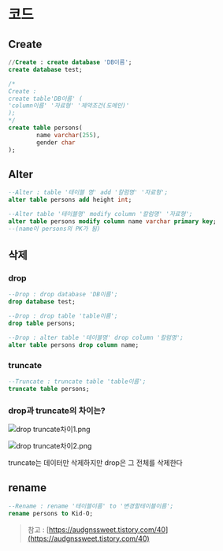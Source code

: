 # 코드

## Create

```sql
//Create : create database 'DB이름';
create database test;
```

```sql
/*
Create : 
create table'DB이름' (
'column이름' '자료형' '제약조건(도메인)'
);
*/
create table persons(
		name varchar(255),
		gender char
);
```

## Alter

```sql
--Alter : table '테이블 명' add '칼럼명' '자료형';
alter table persons add height int;
```

```sql
--Alter table '테이블명' modify column '칼럼명' '자료형';
alter table persons modify column name varchar primary key;
--(name이 persons의 PK가 됨)
```

## 삭제

### drop

```sql
--Drop : drop database 'DB이름';
drop database test;
```

```sql
--Drop : drop table 'table이름';
drop table persons;
```

```sql
--Drop : alter table '테이블명' drop column '칼럼명';
alter table persons drop column name;
```

### truncate

```sql
--Truncate : truncate table 'table이름';
truncate table persons;
```

### drop과 truncate의 차이는?

![drop truncate차이1.png](drop_truncate%25EC%25B0%25A8%25EC%259D%25B41.png)

![drop truncate차이2.png](drop_truncate%25EC%25B0%25A8%25EC%259D%25B42.png)

truncate는 데이터만 삭제하지만 drop은 그 전체를 삭제한다

## rename

```sql
--Rename : rename '테이블이름' to '변경할테이블이름';
rename persons to Kid-O;
```

> 참고 : [https://audgnssweet.tistory.com/40](https://audgnssweet.tistory.com/40)
>